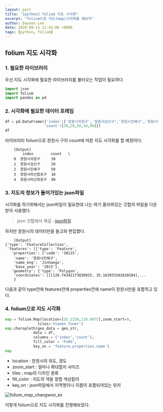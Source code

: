 ```yaml
---
layout: post
title: "[python] folium 지도 시각화"
excerpt: "folium으로 지도(map)시각화를 해보자"
author: Dayeon Lee
date: 2020-09-11 21:42:00 +0800
tags: [python, folium]
---
```


## folium 지도 시각화
### 1. 필요한 라이브러리 
우선 지도 시각화에 필요한 라이브러리를 불러오는 작업이 필요하다. 
```python 
import json
import folium
import pandas as pd
```
### 2. 시각화에 필요한 데이터 프레임
```python
df = pd.DataFrame({'index':['창원시의창구','창원시성산구','창원시진해구','창원시마산합포구','창원시마산회원구'],
                  'count':[30,20,50,10,90]})
df
```
라이브러리 folium으로 창원시 구의 count에 따른 지도 시각화를 할 예정이다.
```
	[Output]
        index        count   \
    0  창원시의창구     30  
    1  창원시성산구     20  
    2  창원시진해구     50  
    3  창원시마산합포구  10    
    4  창원시마산회원구  90 
```
### 3. 지도의 정보가 들어가있는 json파일 
시각화를 하기위해서는 json파일이 필요한데 나는 여기 올라와있는 깃헙의 파일을 다운받아 사용했다.
> json 깃헙에서 제공 : [json파일](https://github.com/DAYEON-LEE/southkorea-maps/tree/master/kostat/2013/json) 

하지만 창원시의 데이터만을 들고와 편집했다. 
```
	[Output]
{'type': 'FeatureCollection',
 'features': [{'type': 'Feature',
   'properties': {'code': '38115',
    'name': '창원시진해구',
    'name_eng': 'Jinhaegu',
    'base_year': '2013'},
   'geometry': {'type': 'Polygon',
    'coordinates': [[[128.74342173830925, 35.163933102810184],...
    }
  ```
다음과 같이 type안에 features안에 properties안에 name이 창원시만을 포함하고 있다. 
  
### 4. folium으로 지도 시각화 
  ```python
  map = folium.Map(location=[35.2258,128.6075],zoom_start=9,
                 tiles='Stamen Toner')
map.choropleth(geo_data = geo_str,
               data = df,
               columns = ('index','count'),
               fill_color = 'PuRd',
               key_on = 'feature.properties.name')
map  
```
- location :  창원시의 위도, 경도
- zoom_start : 얼마나 확대할지 사이즈
- tiles : map의 디자인 종류
- fill_color : 지도의 색을 칠할 색상칼러
- key_on : json파일에서 지역명이나 이름이 포함되어있는 위치



![folium_map_changwon_ex](https://user-images.githubusercontent.com/56374342/92986555-cdcb3400-f4f6-11ea-9cd1-f17e0cb4f472.PNG)



이렇게 folium으로 지도 시각화를 진행해보았다. 



